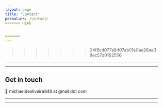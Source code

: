 ```yaml
---
layout: page
title: "Contact"
permalink: /contact/
<<<<<<< HEAD


=======
---
```

>>>>>>> 04f8cd077a9407ab01e0ae26ee38ec57d9192556
---

---

## Get in touch

📧  michaeldeoliveira848 at gmail dot com


---

---
